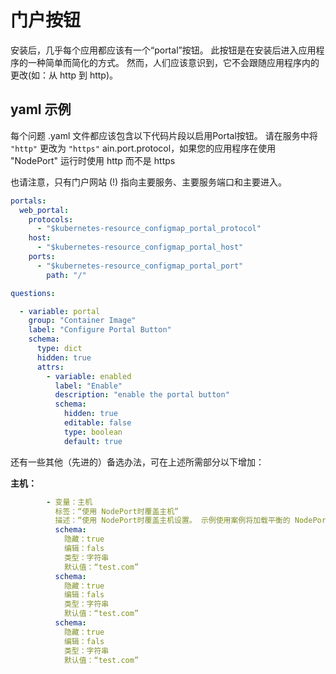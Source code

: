 # 门户按钮

安装后，几乎每个应用都应该有一个“portal”按钮。 此按钮是在安装后进入应用程序的一种简单而简化的方式。 然而，人们应该意识到，它不会跟随应用程序内的更改(如：从 http 到 http)。

## yaml 示例

每个问题 .yaml 文件都应该包含以下代码片段以启用Portal按钮。 请在服务中将 `"http"` 更改为 `"https"` ain.port.protocol，如果您的应用程序在使用 "NodePort" 运行时使用 http 而不是 https

也请注意，只有门户网站 (!) 指向主要服务、主要服务端口和主要进入。

```yaml
portals:
  web_portal:
    protocols:
      - "$kubernetes-resource_configmap_portal_protocol"
    host:
      - "$kubernetes-resource_configmap_portal_host"
    ports:
      - "$kubernetes-resource_configmap_portal_port"
        path: "/"

questions:

  - variable: portal
    group: "Container Image"
    label: "Configure Portal Button"
    schema:
      type: dict
      hidden: true
      attrs:
        - variable: enabled
          label: "Enable"
          description: "enable the portal button"
          schema:
            hidden: true
            editable: false
            type: boolean
            default: true

```

还有一些其他（先进的）备选办法，可在上述所需部分以下增加：

**主机：**

```yaml
        - 变量：主机
          标签：“使用 NodePort时覆盖主机”
          描述：“使用 NodePort时覆盖主机设置。 示例使用案例将加载平衡的 NodePorts。”
          schema:
            隐藏：true
            编辑：fals
            类型：字符串
            默认值：“test.com”
          schema:
            隐藏：true
            编辑：fals
            类型：字符串
            默认值：“test.com”
          schema:
            隐藏：true
            编辑：fals
            类型：字符串
            默认值：“test.com”
```

